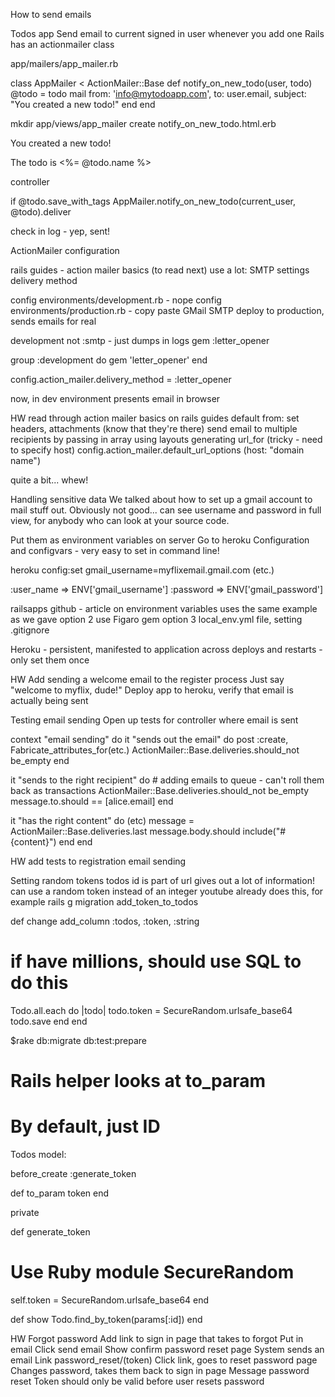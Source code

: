 How to send emails

Todos app
Send email to current signed in user whenever you add one
Rails has an actionmailer class

app/mailers/app_mailer.rb

class AppMailer < ActionMailer::Base
  def notify_on_new_todo(user, todo)
    @todo = todo
    mail from: 'info@mytodoapp.com', to: user.email, subject: "You created a new todo!"
  end
end

mkdir app/views/app_mailer
create notify_on_new_todo.html.erb

<!DOCTYPE html>
<html>
<body>
  <p> You created a new todo! </p>
  <p> The todo is <%= @todo.name %>
</body>
</html>

controller

if @todo.save_with_tags
  AppMailer.notify_on_new_todo(current_user, @todo).deliver

check in log - yep, sent!

ActionMailer configuration

rails guides - action mailer basics (to read next)
use a lot:
SMTP settings
delivery method

config environments/development.rb - nope
config environments/production.rb - copy paste GMail SMTP
deploy to production, sends emails for real

development
not :smtp - just dumps in logs
gem
:letter_opener

group :development do
  gem 'letter_opener'
end

config.action_mailer.delivery_method = :letter_opener

now, in dev environment
presents email in browser

HW
read through action mailer basics on rails guides
default from:
set headers, attachments (know that they're there)
send email to multiple recipients by passing in array
using layouts
generating url_for (tricky - need to specify host)
config.action_mailer.default_url_options (host: "domain name")

quite a bit... whew!

Handling sensitive data
We talked about how to set up a gmail account to mail stuff out.
Obviously not good... can see username and password in full view, for anybody who can look at your source code.

Put them as environment variables on server
Go to heroku
Configuration and configvars - very easy to set in command line!

heroku config:set gmail_username=myflixemail.gmail.com 
(etc.)

:user_name => ENV['gmail_username']
:password => ENV['gmail_password']

railsapps github - article on environment variables
uses the same example as we gave
option 2 use Figaro gem
option 3 local_env.yml file, setting .gitignore

Heroku - persistent, manifested to application across deploys and restarts - only set them once

HW
Add sending a welcome email to the register process
Just say "welcome to myflix, dude!"
Deploy app to heroku, verify that email is actually being sent

Testing email sending
Open up tests for controller where email is sent

context "email sending" do
  it "sends out the email" do
    post :create, Fabricate_attributes_for(etc.)
    ActionMailer::Base.deliveries.should_not be_empty
  end

  it "sends to the right recipient" do
    # adding emails to queue - can't roll them back as transactions
    ActionMailer::Base.deliveries.should_not be_empty
    message.to.should == [alice.email]
  end

  it "has the right content" do
    (etc)
    message = ActionMailer::Base.deliveries.last
    message.body.should include("#{content}")
  end
end

HW
add tests to registration email sending

Setting random tokens
todos id is part of url
gives out a lot of information!
can use a random token instead of an integer
youtube already does this, for example
rails g migration add_token_to_todos

def change
  add_column :todos, :token, :string
  # if have millions, should use SQL to do this
  Todo.all.each do |todo|
    todo.token = SecureRandom.urlsafe_base64
    todo.save
  end
end

$rake db:migrate db:test:prepare


# Rails helper looks at to_param
# By default, just ID
Todos model:

before_create :generate_token

def to_param
  token
end

private

def generate_token
  # Use Ruby module SecureRandom
  self.token = SecureRandom.urlsafe_base64
end

def show
  Todo.find_by_token(params[:id])
end

HW
Forgot password
Add link to sign in page that takes to forgot
Put in email
Click send email
Show confirm password reset page
System sends an email
Link
password_reset/(token)
Click link, goes to reset password page
Changes password, takes them back to sign in page
Message password reset
Token should only be valid before user resets password
